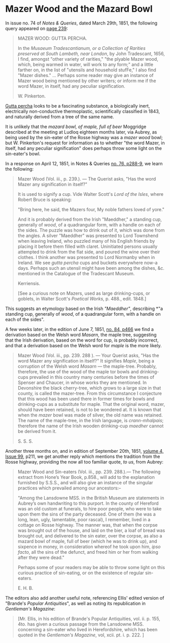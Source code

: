 # Mazer Wood and the Mazard Bowl

In issue no. 74 of *Notes & Queries*, dated March 29th, 1851, the following query appeared on [page 239](https://archive.org/details/notesqueriesmedi03note/page/239/mode/2up?q=mazer+wood):

> MAZER WOOD: GUTTA PERCHA.
>
> In the *Musaeum Tradescantianum, or a Collection of Rarities preserved at South Lambeth, near London*, by John Tradescant, 1656, I find, amongst "other variety of rarities," "the plyable Mazer wood, which, being warmed in water, will work to any form;" and a little farther on, in the list of "utensils and household stufFe," I also find "Mazer dishes."
> ...
> Perhaps some reader may give an instance of Mazer wood being mentioned by other writers; or inform me if the word Mazer, in itself, had any peculiar signification.
>
> W. Pinkerton.

[Gutta percha](https://en.wikipedia.org/wiki/Gutta-percha) looks to be a fascinating substance, a biologically inert, electrically non-conductive thermoplastic, scientifically classified in 1843, and naturally derived from a tree of the same name.

It is unlikely that the *mazard bowl, of maple, full of beer* Moggridge described at the meeting at Ludloq eighteen months later, via Aubrey, as being used by the sin-eater of the Rosse highway was a *mazer wood* bowl; but W. Pinkerton's request for information as to whether "the word Mazer, in itself, had any peculiar signification" does perhaps throw some light on the sin-eater's bowl.

In a response on April 12, 1851, in Notes & Queries [no. 76, p288-9](https://archive.org/details/notesqueriesmedi03note/page/288/mode/2up?q=mazer+wood), we learn the following:

> Mazer Wood (Vol. iii., p. 239.). — The Querist asks, "Has the word Mazer any signification in itself?"
>
> It is used to signify a cup. Vide Walter Scott's *Lord of the Isles*, where Robert Bruce is speaking:
>
> "Bring here, he said, the Mazers four, 
> My noble fathers loved of yore." 
>
> And it is probably derived from the Irish "Maeddher," a standing cup, generally of *wood*, of a quadrangular form, with a handle on each of the sides. The puzzle was how to drink out of it, which was done from the angles. A silver "Maeddher" was presented to Lord Townshend when leaving Ireland, who puzzled many of his English friends by placing it before them filled with claret. Uninitiated persons usually attempted to drink from the flat side, and poured the wine over their clothes. I think another was presented to Lord 
Normanby when in Ireland. We see *gutta percha* cups and buckets everywhere now-a days. Perhaps such an utensil might have been among the dishes, &c. mentioned in the Catalogue of the Tradescant Museum.
>
>Kerriensis.
>
> [See a curious note on Mazers, used as large drinking-cups, or goblets, in Walter Scott's *Poetical Works*, p. 488., edit. 1848.]

This suggests an etymology based on the Irish *"Maeddher"*, describing *"a standing cup, generally of *wood*, of a quadrangular form, with a handle on each of the sides".

A few weeks later, in the edition of June 7, 1851, [no. 84, p466](https://archive.org/details/notesqueriesmedi03note/page/466/mode/2up?q=mazer+wood) we find a derivation based on the Welsh word *Masarn*, the maple tree, suggesting that the Irish derivation, based on the word for cup, is probably incorrect, and that a derivation based on the Welsh word for *maple* is the more likely.

> Mazer Wood (Vol. iii., pp. 239. 288 ). — Your Querist asks, "Has the word Mazer any signification in itself?" It signifies *Maple*, being a corruption of the Welsh word *Masarn* — the maple-tree. Probably, therefore, the use of the wood of the maple tor bowls and drinking-cups prevailed in this country many centuries before the times of Spenser and Chaucer, in whose works they are mentioned. In Devonshire the black cherry-tree, which grows to a large size in that county, is called the mazer-tree. From this circumstance I conjecture that this wood has been used there in former times for bowls and drinking-cups as a substitute for maple. That the original word, mazer, should have been retained, is not to be wondered at. It is known that when the *mazer* bowl was made of silver, the old name was retained. The name of the maple-tree, in the Irish language, is *crann-mhalpais*; therefore the name of the Irish wooden drinking-cup *maedher* cannot be derived from it.
>
> S. S. S.

Another three months on, and in edition of September 20th, 1851, [volume 4, Issue 99](https://archive.org/details/sim_notes-and-queries_1851-09-20_4_99/page/210/mode/2up?q=%22sin-eating%22), p211, we get another reply which mentions the tradition from the Rosse highway, providing the now all too familiar quote, *to us*, from Aubrey:

> Mazer Wood and Sin-eaters (Vol. iii., pp. 239. 288.).— The following extract from Hone’s Year Book, p.858., will add to the explanation furnished by S.S.S., and will also give an instance of the singular practices which prevailed among our ancestors:–
>
>"Among the Lansdowne MSS. in the British Museum are statements in Aubrey’s own handwriting to this purport. In the county of Hereford was an old custom at funerals, to hire poor people, who were to take upon them the sins of the party deceased. One of them (he was a long, lean, ugly, lamentable, poor rascal), I remember, lived in a cottage on Rosse highway. The manner was, that when the corpse was brought out of the house, and laid on the bier, a loaf of bread was brought out, and delivered to the sin eater, over the corpse, as also a mazard bowl of maple, full of beer (which he was to drink up), and sixpence in money, in consideration whereof he took upon him, *ipso facto*, all the sins of the defunct, and freed him or her from walking after they were dead."
>
>Perhaps some of your readers may be able to throw some light on this curious practice of sin-eating, or on the existence of regular sin-eaters.
>
>E. H. B.

The editors also add another useful note, referencing Ellis' edited version of "Brande's *Popular Antiquities*", as well as noting its republication in *Gentleman's Magazine*:

> [Mr. Ellis, in his edition of Brande's Popular Antiquities, vol. ii. p. 155, 4to. has given a curious passage from the Lansdowne MSS. concerning a sin-eater who lived in Herefordshire, which has been quoted in the *Gentleman's Magazine*, vol, xcii. pt. i. p. 222. ]
